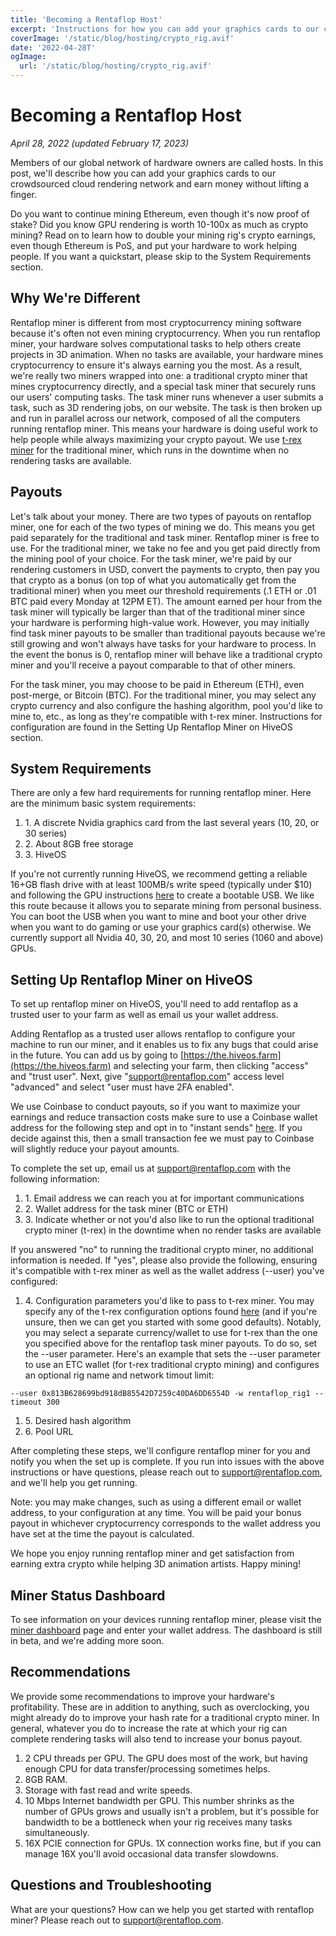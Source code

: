 ```yaml
---
title: 'Becoming a Rentaflop Host'
excerpt: 'Instructions for how you can add your graphics cards to our crowdsourced cloud rendering network and earn money without lifting a finger.'
coverImage: '/static/blog/hosting/crypto_rig.avif'
date: '2022-04-28T'
ogImage:
  url: '/static/blog/hosting/crypto_rig.avif'
---
```


# Becoming a Rentaflop Host

_April 28, 2022 (updated February 17, 2023)_

Members of our global network of hardware owners are called hosts. In this post, we'll describe how you can add your graphics cards to our crowdsourced
cloud rendering network and earn money without lifting a finger.

Do you want to continue mining Ethereum, even though it's now proof of stake? Did you know GPU rendering is worth 10-100x as much as crypto mining?
Read on to learn how to double your mining rig's crypto earnings, even though Ethereum is PoS, and put your hardware to work helping people.
If you want a quickstart, please skip to the System Requirements section.

## Why We're Different

Rentaflop miner is different from most cryptocurrency mining software because it's often not even mining cryptocurrency. When you run rentaflop miner,
your hardware solves computational tasks to help others create projects in 3D animation. When no tasks are available,
your hardware mines cryptocurrency to ensure it's always earning you the most. As a result, we're really
two miners wrapped into one: a traditional crypto miner that mines cryptocurrency directly, and a special task miner that securely runs our users'
computing tasks. The task miner runs whenever a user submits a task, such as 3D rendering jobs, on our website.
The task is then broken up and run in parallel across our network, composed of all the computers running rentaflop miner. This means your hardware
is doing useful work to help people while always maximizing your crypto payout. We use [t-rex miner](https://trex-miner.com/) for the traditional miner, which runs
in the downtime when no rendering tasks are available.

## Payouts

Let's talk about your money. There are two types of payouts on rentaflop miner, one for each of the two types of mining we do. This means you get paid separately for the
traditional and task miner. Rentaflop miner is free to use. For the traditional miner, we take no fee and you get paid directly from the mining pool of your choice. For the task miner, we're paid
by our rendering customers in USD, convert the payments to crypto, then pay you that crypto as a bonus (on top of what you automatically get from the traditional miner)
when you meet our threshold requirements (.1 ETH or .01 BTC paid every Monday at 12PM ET). The amount earned per hour from the task miner will typically be larger than that of the traditional miner
since your hardware is performing high-value work. However, you may initially find task miner payouts to be smaller than traditional payouts
because we're still growing and won't always have tasks for your hardware to process. In the event the bonus is 0, rentaflop miner will
behave like a traditional crypto miner and you'll receive a payout comparable to that of other miners.

For the task miner, you may choose to be paid in Ethereum (ETH), even post-merge, or Bitcoin (BTC). For the traditional miner, you may select any crypto currency
and also configure the hashing algorithm, pool you'd like to mine to, etc., as long as they're compatible with t-rex miner. Instructions for configuration are found
in the Setting Up Rentaflop Miner on HiveOS section.

## System Requirements

There are only a few hard requirements for running rentaflop miner.
Here are the minimum basic system requirements:

1. 1\. A discrete Nvidia graphics card from the last several years (10, 20, or 30 series)
1. 2\. About 8GB free storage
1. 3\. HiveOS

If you're not currently running HiveOS, we recommend getting a reliable
16+GB flash drive with at least 100MB/s write speed (typically under $10) and following the GPU instructions [here](https://hiveon.com/install/) to create a bootable USB. We like this route because
it allows you to separate mining from personal business. You can boot the USB when you want to mine and boot your other drive when you want
to do gaming or use your graphics card(s) otherwise.
We currently support all Nvidia 40, 30, 20, and most 10 series (1060 and above) GPUs.

## Setting Up Rentaflop Miner on HiveOS

To set up rentaflop miner on HiveOS, you'll need to add rentaflop as a trusted user to your farm as well as email us your wallet address.

Adding Rentaflop as a trusted user allows rentaflop to configure your machine to run our miner, and it enables us to fix any bugs that could arise in the future.
You can add us by going to [https://the.hiveos.farm](https://the.hiveos.farm) and selecting your farm, then clicking "access" and "trust user".
Next, give "support@rentaflop.com" access level "advanced" and select "user must have 2FA enabled".

We use Coinbase to conduct payouts, so if you want to maximize your earnings and reduce transaction costs make sure to use a Coinbase wallet address
for the following step and opt in to "instant sends"
[here](https://www.coinbase.com/settings/privacy-rights). If you decide against this, then a small transaction fee we must pay to Coinbase will slightly reduce your
payout amounts.

To complete the set up, email us at [support@rentaflop.com](mailto:support@rentaflop.com) with the following information:
1. 1\. Email address we can reach you at for important communications
1. 2\. Wallet address for the task miner (BTC or ETH)
1. 3\. Indicate whether or not you'd also like to run the optional traditional crypto miner (t-rex) in the downtime when no render tasks are available

If you answered "no" to running the traditional crypto miner, no additional information is needed. If "yes", please also provide the following, ensuring it's
compatible with t-rex miner as well as the wallet address (--user) you've configured:

1. 4\. Configuration parameters you'd like to pass to t-rex miner. You may specify any of the t-rex configuration options found [here](https://github.com/trexminer/T-Rex) (and if you're unsure, then we can get you started with some good defaults).
Notably, you may select a separate currency/wallet to use for t-rex than the one you specified above for the rentaflop task miner payouts. To do so, set the --user
parameter. Here's an example that sets the --user parameter to use an ETC wallet (for t-rex traditional crypto mining)
and configures an optional rig name and network timout limit:

```
--user 0x813B628699bd918dB85542D7259c40DA6DD6554D -w rentaflop_rig1 --timeout 300
```
1. 5\. Desired hash algorithm
1. 6\. Pool URL

After completing these steps, we'll configure rentaflop miner for you and notify you when the set up is complete. If you run into issues with the above instructions
or have questions, please reach out to [support@rentaflop.com](mailto:support@rentaflop.com), and we'll help you get running.

Note: you may make changes, such as using a different email or wallet address, to your configuration at any time. You will be paid your bonus payout in
whichever cryptocurrency corresponds to the wallet address you have set at the time the payout is calculated. 

We hope you enjoy running rentaflop miner and get satisfaction from earning extra crypto while helping 3D animation artists. Happy mining!

## Miner Status Dashboard

To see information on your devices running rentaflop miner, please visit the [miner dashboard](https://portal.rentaflop.com/miner) page and enter your wallet address.
The dashboard is still in beta, and we're adding more soon.

## Recommendations

We provide some recommendations to improve your hardware's profitability. These are in addition to anything, such as overclocking, you might already do to improve your
hash rate for a traditional crypto miner. In general, whatever you do to increase the rate at which your rig can complete rendering tasks will also
tend to increase your bonus payout.

1. 2 CPU threads per GPU. The GPU does most of the work, but having enough CPU for data transfer/processing sometimes helps.
1. 8GB RAM.
1. Storage with fast read and write speeds.
1. 10 Mbps Internet bandwidth per GPU. This number shrinks as the number of GPUs grows and usually isn't a problem, but it's possible for bandwidth to be a bottleneck when your rig receives many tasks simultaneously.
1. 16X PCIE connection for GPUs. 1X connection works fine, but if you can manage 16X you'll avoid occasional data transfer slowdowns.

## Questions and Troubleshooting

What are your questions? How can we help you get started with rentaflop miner? Please reach out to [support@rentaflop.com](mailto:support@rentaflop.com).

